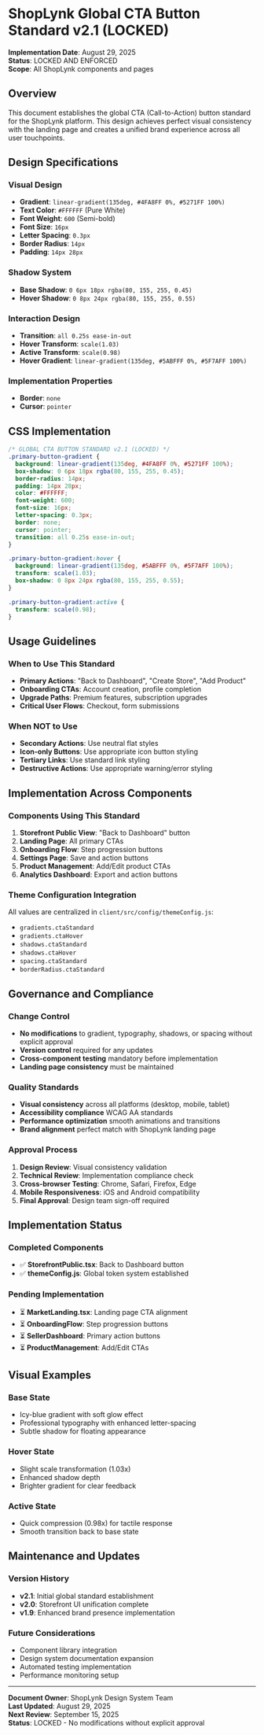 # ShopLynk Global CTA Button Standard v2.1 (LOCKED)

**Implementation Date**: August 29, 2025  
**Status**: LOCKED AND ENFORCED  
**Scope**: All ShopLynk components and pages

## Overview

This document establishes the global CTA (Call-to-Action) button standard for the ShopLynk platform. This design achieves perfect visual consistency with the landing page and creates a unified brand experience across all user touchpoints.

## Design Specifications

### Visual Design
- **Gradient**: `linear-gradient(135deg, #4FA8FF 0%, #5271FF 100%)`
- **Text Color**: `#FFFFFF` (Pure White)
- **Font Weight**: `600` (Semi-bold)
- **Font Size**: `16px`
- **Letter Spacing**: `0.3px`
- **Border Radius**: `14px`
- **Padding**: `14px 28px`

### Shadow System
- **Base Shadow**: `0 6px 18px rgba(80, 155, 255, 0.45)`
- **Hover Shadow**: `0 8px 24px rgba(80, 155, 255, 0.55)`

### Interaction Design
- **Transition**: `all 0.25s ease-in-out`
- **Hover Transform**: `scale(1.03)`
- **Active Transform**: `scale(0.98)`
- **Hover Gradient**: `linear-gradient(135deg, #5ABFFF 0%, #5F7AFF 100%)`

### Implementation Properties
- **Border**: `none`
- **Cursor**: `pointer`

## CSS Implementation

```css
/* GLOBAL CTA BUTTON STANDARD v2.1 (LOCKED) */
.primary-button-gradient {
  background: linear-gradient(135deg, #4FA8FF 0%, #5271FF 100%);
  box-shadow: 0 6px 18px rgba(80, 155, 255, 0.45);
  border-radius: 14px;
  padding: 14px 28px;
  color: #FFFFFF;
  font-weight: 600;
  font-size: 16px;
  letter-spacing: 0.3px;
  border: none;
  cursor: pointer;
  transition: all 0.25s ease-in-out;
}

.primary-button-gradient:hover {
  background: linear-gradient(135deg, #5ABFFF 0%, #5F7AFF 100%);
  transform: scale(1.03);
  box-shadow: 0 8px 24px rgba(80, 155, 255, 0.55);
}

.primary-button-gradient:active {
  transform: scale(0.98);
}
```

## Usage Guidelines

### When to Use This Standard
- **Primary Actions**: "Back to Dashboard", "Create Store", "Add Product"
- **Onboarding CTAs**: Account creation, profile completion
- **Upgrade Paths**: Premium features, subscription upgrades
- **Critical User Flows**: Checkout, form submissions

### When NOT to Use
- **Secondary Actions**: Use neutral flat styles
- **Icon-only Buttons**: Use appropriate icon button styling
- **Tertiary Links**: Use standard link styling
- **Destructive Actions**: Use appropriate warning/error styling

## Implementation Across Components

### Components Using This Standard
1. **Storefront Public View**: "Back to Dashboard" button
2. **Landing Page**: All primary CTAs
3. **Onboarding Flow**: Step progression buttons
4. **Settings Page**: Save and action buttons
5. **Product Management**: Add/Edit product CTAs
6. **Analytics Dashboard**: Export and action buttons

### Theme Configuration Integration
All values are centralized in `client/src/config/themeConfig.js`:
- `gradients.ctaStandard`
- `gradients.ctaHover`
- `shadows.ctaStandard`
- `shadows.ctaHover`
- `spacing.ctaStandard`
- `borderRadius.ctaStandard`

## Governance and Compliance

### Change Control
- **No modifications** to gradient, typography, shadows, or spacing without explicit approval
- **Version control** required for any updates
- **Cross-component testing** mandatory before implementation
- **Landing page consistency** must be maintained

### Quality Standards
- **Visual consistency** across all platforms (desktop, mobile, tablet)
- **Accessibility compliance** WCAG AA standards
- **Performance optimization** smooth animations and transitions
- **Brand alignment** perfect match with ShopLynk landing page

### Approval Process
1. **Design Review**: Visual consistency validation
2. **Technical Review**: Implementation compliance check
3. **Cross-browser Testing**: Chrome, Safari, Firefox, Edge
4. **Mobile Responsiveness**: iOS and Android compatibility
5. **Final Approval**: Design team sign-off required

## Implementation Status

### Completed Components
- ✅ **StorefrontPublic.tsx**: Back to Dashboard button
- ✅ **themeConfig.js**: Global token system established

### Pending Implementation
- ⏳ **MarketLanding.tsx**: Landing page CTA alignment
- ⏳ **OnboardingFlow**: Step progression buttons
- ⏳ **SellerDashboard**: Primary action buttons
- ⏳ **ProductManagement**: Add/Edit CTAs

## Visual Examples

### Base State
- Icy-blue gradient with soft glow effect
- Professional typography with enhanced letter-spacing
- Subtle shadow for floating appearance

### Hover State
- Slight scale transformation (1.03x)
- Enhanced shadow depth
- Brighter gradient for clear feedback

### Active State
- Quick compression (0.98x) for tactile response
- Smooth transition back to base state

## Maintenance and Updates

### Version History
- **v2.1**: Initial global standard establishment
- **v2.0**: Storefront UI unification complete
- **v1.9**: Enhanced brand presence implementation

### Future Considerations
- Component library integration
- Design system documentation expansion
- Automated testing implementation
- Performance monitoring setup

---

**Document Owner**: ShopLynk Design System Team  
**Last Updated**: August 29, 2025  
**Next Review**: September 15, 2025  
**Status**: LOCKED - No modifications without explicit approval